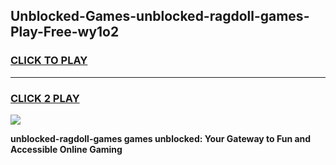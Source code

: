 
## Unblocked-Games-unblocked-ragdoll-games-Play-Free-wy1o2
<h3>
<a href="https://premium76.site?title=unblocked-ragdoll-games&ref=17A">CLICK TO PLAY</a></h3>
<hr>

<h3>
<a href="https://premium76.site?title=unblocked-ragdoll-games&ref=17A">CLICK 2 PLAY</a>
  
</h3>

<a href="https://premium76.site?title=unblocked-ragdoll-games&ref=17A"><img src="https://clearcache.store/games.png"></a>


**unblocked-ragdoll-games games unblocked: Your Gateway to Fun and Accessible Online Gaming**
